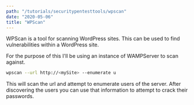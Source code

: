 ```yaml
---
path: "/tutorials/securitypentesttools/wpscan"
date: "2020-05-06"
title: "WPScan"
---
```


WPScan is a tool for scanning WordPress sites. This can be used to find vulnerabilities within a WordPress site.

For the purpose of this I'll be using an instance of WAMPServer to scan against.

```bash
wpscan --url http://<mySite> --enumerate u
```

This will scan the url and attempt to enumerate users of the server. After discovering the users you can use that information to attempt to crack their passwords.

